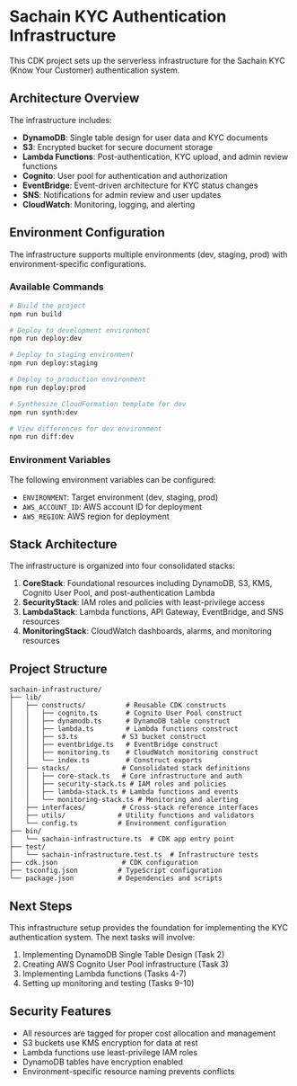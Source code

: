 # Sachain KYC Authentication Infrastructure

This CDK project sets up the serverless infrastructure for the Sachain KYC (Know Your Customer) authentication system.

## Architecture Overview

The infrastructure includes:

- **DynamoDB**: Single table design for user data and KYC documents
- **S3**: Encrypted bucket for secure document storage
- **Lambda Functions**: Post-authentication, KYC upload, and admin review functions
- **Cognito**: User pool for authentication and authorization
- **EventBridge**: Event-driven architecture for KYC status changes
- **SNS**: Notifications for admin review and user updates
- **CloudWatch**: Monitoring, logging, and alerting

## Environment Configuration

The infrastructure supports multiple environments (dev, staging, prod) with environment-specific configurations.

### Available Commands

```bash
# Build the project
npm run build

# Deploy to development environment
npm run deploy:dev

# Deploy to staging environment
npm run deploy:staging

# Deploy to production environment
npm run deploy:prod

# Synthesize CloudFormation template for dev
npm run synth:dev

# View differences for dev environment
npm run diff:dev
```

### Environment Variables

The following environment variables can be configured:

- `ENVIRONMENT`: Target environment (dev, staging, prod)
- `AWS_ACCOUNT_ID`: AWS account ID for deployment
- `AWS_REGION`: AWS region for deployment

## Stack Architecture

The infrastructure is organized into four consolidated stacks:

1. **CoreStack**: Foundational resources including DynamoDB, S3, KMS, Cognito User Pool, and post-authentication Lambda
2. **SecurityStack**: IAM roles and policies with least-privilege access
3. **LambdaStack**: Lambda functions, API Gateway, EventBridge, and SNS resources
4. **MonitoringStack**: CloudWatch dashboards, alarms, and monitoring resources

## Project Structure

```
sachain-infrastructure/
├── lib/
│   ├── constructs/          # Reusable CDK constructs
│   │   ├── cognito.ts       # Cognito User Pool construct
│   │   ├── dynamodb.ts      # DynamoDB table construct
│   │   ├── lambda.ts        # Lambda functions construct
│   │   ├── s3.ts           # S3 bucket construct
│   │   ├── eventbridge.ts   # EventBridge construct
│   │   ├── monitoring.ts    # CloudWatch monitoring construct
│   │   └── index.ts         # Construct exports
│   ├── stacks/             # Consolidated stack definitions
│   │   ├── core-stack.ts   # Core infrastructure and auth
│   │   ├── security-stack.ts # IAM roles and policies
│   │   ├── lambda-stack.ts # Lambda functions and events
│   │   └── monitoring-stack.ts # Monitoring and alerting
│   ├── interfaces/         # Cross-stack reference interfaces
│   ├── utils/             # Utility functions and validators
│   └── config.ts          # Environment configuration
├── bin/
│   └── sachain-infrastructure.ts  # CDK app entry point
├── test/
│   └── sachain-infrastructure.test.ts  # Infrastructure tests
├── cdk.json                # CDK configuration
├── tsconfig.json          # TypeScript configuration
└── package.json           # Dependencies and scripts
```

## Next Steps

This infrastructure setup provides the foundation for implementing the KYC authentication system. The next tasks will involve:

1. Implementing DynamoDB Single Table Design (Task 2)
2. Creating AWS Cognito User Pool infrastructure (Task 3)
3. Implementing Lambda functions (Tasks 4-7)
4. Setting up monitoring and testing (Tasks 9-10)

## Security Features

- All resources are tagged for proper cost allocation and management
- S3 buckets use KMS encryption for data at rest
- Lambda functions use least-privilege IAM roles
- DynamoDB tables have encryption enabled
- Environment-specific resource naming prevents conflicts

